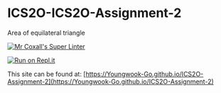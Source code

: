 # ICS2O-ICS2O-Assignment-2

Area of equilateral triangle

[![Mr Coxall's Super Linter](https://github.com/Youngwook-Go/ICS2O-Assignment-2/workflows/Mr%20Coxall's%20Super%20Linter/badge.svg)](https://github.com/Youngwook-Go/ICS2O-Assignment-2/actions/)

[![Run on Repl.it](https://repl.it/badge/github/Youngwook-Go/ICS2O-Assignment-2)](https://repl.it/github/Youngwook-Go/ICS2O-Assignment-2)

This site can be found at: [https://Youngwook-Go.github.io/ICS2O-Assignment-2](https://Youngwook-Go.github.io/ICS2O-Assignment-2)
